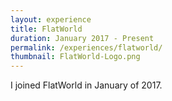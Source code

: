 ```yaml
---
layout: experience
title: FlatWorld
duration: January 2017 - Present
permalink: /experiences/flatworld/
thumbnail: FlatWorld-Logo.png
---
```


I joined FlatWorld in January of 2017.